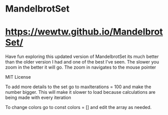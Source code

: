 # MandelbrotSet
# https://wewtw.github.io/MandelbrotSet/
<p>Have fun exploring this updated version of MandelbrotSet its much better than the older version I had and one of the best I've seen.
The slower you zoom in the better it will go. The zoom in navigates to the mouse pointer</p>
<p>MIT License</p>
<p>To add more details to the set go to maxIterations = 100 and make the number bigger. This will make it slower to load because calculations are being made with every iteration</p>
<p>To change colors go to const colors = [] and edit the array as needed. 
